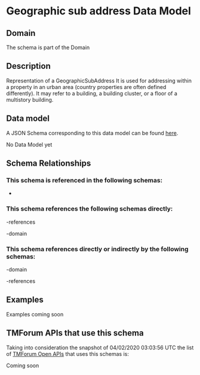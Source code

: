 # Geographic sub address Data Model

## Domain

The  schema is part of the  Domain

## Description

Representation of a GeographicSubAddress 
It is used for addressing within a property in an urban area (country properties are often defined differently). It may refer to a building, a building cluster, or a floor of a multistory building.

## Data model

A JSON Schema corresponding to this data model can be found
[here](https://github.com/tmforum-rand/schemas/blob/candidates/Common/GeographicSubAddress.schema.json).

No Data Model yet

## Schema Relationships

### This schema is referenced in the following schemas:

-

### This schema references the following schemas directly:

-references

-domain

### This schema references directly or indirectly by the following schemas:

-domain

-references



## Examples

Examples coming soon

## TMForum APIs that use this schema

Taking into consideration the snapshot of 04/02/2020 03:03:56 UTC the list of [TMForum Open APIs](https://www.tmforum.org/open-apis/) that uses this schemas is:

Coming soon